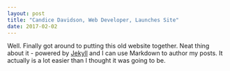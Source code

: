 ```yaml
---
layout: post
title: "Candice Davidson, Web Developer, Launches Site"
date: 2017-02-02
---
```


Well. Finally got around to putting this old website together. Neat thing about it - powered by [Jekyll](http://jekyllrb.com) and I can use Markdown to author my posts. It actually is a lot easier than I thought it was going to be.
